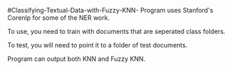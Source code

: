 
#Classifying-Textual-Data-with-Fuzzy-KNN-
Program uses Stanford's Corenlp for some of the NER work.

To use, you need to train with documents that are seperated class folders.

To test, you will need to point it to a folder of test documents.

Program can output both KNN and Fuzzy KNN.
